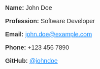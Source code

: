 <div style="font-family: MyCustomFont, sans-serif; font-size: 20px; color: #333; width: 100%;">
    <p><strong>Name:</strong> John Doe</p>
    <p><strong>Profession:</strong> Software Developer</p>
    <p><strong>Email:</strong> <a href="mailto:john.doe@example.com" style="color: #1e90ff;">john.doe@example.com</a></p>
    <p><strong>Phone:</strong> +123 456 7890</p>
    <p><strong>GitHub:</strong> <a href="https://github.com/johndoe" style="color: #1e90ff;">@johndoe</a></p>
</div>
